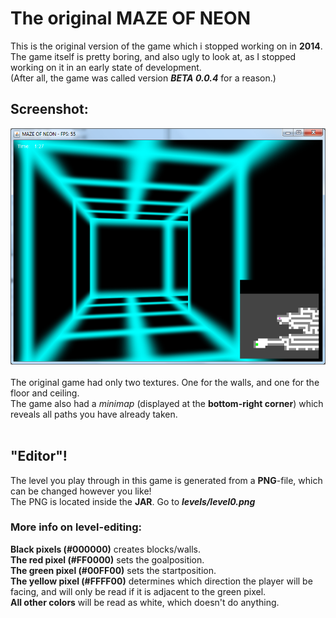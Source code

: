 # The original MAZE OF NEON
This is the original version of the game which i stopped working on in **2014**.
<br />
The game itself is pretty boring, and also ugly to look at, as I stopped working on it in an early state of development.
<br />
(After all, the game was called version ***BETA 0.0.4*** for a reason.)
<br />
## Screenshot:
![Screenshot from the game](https://raw.githubusercontent.com/McFlyboy/New-MAZE-OF-NEON/master/The-old-game/MAZE%20OF%20NEON.png)
<br />
<br />
The original game had only two textures. One for the walls, and one for the floor and ceiling.
<br />
The game also had a *minimap* (displayed at the **bottom-right corner**) which reveals all paths you have already taken.
<br />
<br />
## "Editor"!
The level you play through in this game is generated from a **PNG**-file, which can be changed however you like!
<br />
The PNG is located inside the **JAR**. Go to ***levels/level0.png***
<br />
### More info on level-editing:
**Black pixels (#000000)** creates blocks/walls.
<br />
**The red pixel (#FF0000)** sets the goalposition.
<br />
**The green pixel (#00FF00)** sets the startposition.
<br />
**The yellow pixel (#FFFF00)** determines which direction the player will be facing, and will only be read if it is adjacent to the green pixel.
<br />
**All other colors** will be read as white, which doesn't do anything.
